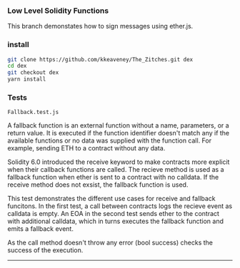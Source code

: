 ### Low Level Solidity Functions

This branch demonstates how to sign messages using ether.js.

### install

```bash
git clone https://github.com/kkeaveney/The_Zitches.git dex
cd dex
git checkout dex
yarn install
```

### Tests

`Fallback.test.js`

A fallback function is an external function without a name, parameters, or a return value. It is executed if the function identifier doesn't match any if the available functions or no data was supplied with the function call. For example, sending ETH to a contract without any data.

Solidity 6.0 introduced the receive keyword to make contracts more explicit when their callback functions are called.
The recieve method is used as a fallback function when ether is sent to a contract with no calldata. If the receive method does not exsist, the fallback function is used.

This test demonstrates the different use cases for receive and fallback funcitons. In the first test, a call between contracts logs the recieve event as calldata is empty. An EOA in the second test sends ether to the contract with additional calldata, which in turns executes the fallback function and emits a fallback event.

As the call method doesn't throw any error (bool success) checks the success of the execution.

---
